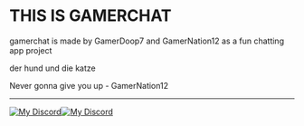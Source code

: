 # THIS IS GAMERCHAT
gamerchat is made by GamerDoop7 and GamerNation12 as a fun chatting app project

der hund und die katze



Never gonna give you up - GamerNation12

--------------------------------------------------------------------------------------------------
[![My Discord](https://disi-api.bennynguyen.dev/smallcard_svg/759433582107426816?&bg=1900FF&activity=true&mood=true&created=true&discordLabel=true)](https://discord.com/users/759433582107426816)[![My Discord](https://disi-api.bennynguyen.dev/smallcard_svg/879580501323698176?&bg1=FF9900&bg2=FFF454&activity=true&mood=true&created=true&angle=0&discordLabel=true)](https://discord.com/users/879580501323698176)
